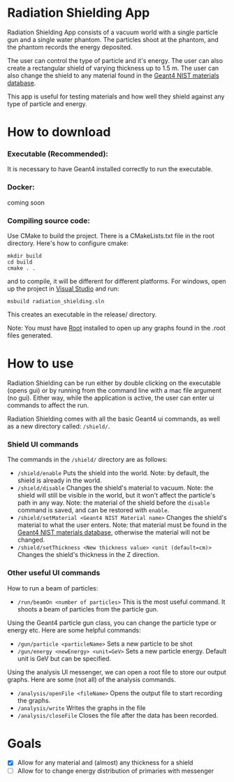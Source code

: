 # Radiation Shielding App

Radiation Shielding App consists of a vacuum world with a single particle gun and a single water phantom. The particles shoot at the phantom, and the phantom records the energy deposited. 

The user can control the type of particle and it's energy. The user can also create a rectangular shield of varying thickness up to 1.5 m. The user can also change the shield to any material found in the [Geant4 NIST materials database](https://geant4-userdoc.web.cern.ch/UsersGuides/ForApplicationDeveloper/html/Appendix/materialNames.html). 

This app is useful for testing materials and how well they shield against any type of particle and energy.

# How to download

### Executable (Recommended): 
It is necessary to have Geant4 installed correctly to run the executable.

### Docker: 
coming soon

### Compiling source code: 
Use CMake to build the project. There is a CMakeLists.txt file in the root directory. Here's how to configure cmake:
```
mkdir build
cd build
cmake . .
```
and to compile, it will be different for different platforms. For windows, open up the project in [Visual Studio](https://visualstudio.microsoft.com/) and run:
```
msbuild radiation_shielding.sln
```
This creates an executable in the release/ directory.

Note: You must have [Root](https://root.cern/) installed to open up any graphs found in the .root files generated.

# How to use

Radiation Shielding can be run either by double clicking on the executable (opens gui) or by running from the command line with a mac file argument (no gui). Either way, while the application is active, the user can enter ui commands to affect the run. 

Radiation Shielding comes with all the basic Geant4 ui commands, as well as a new directory called: `/shield/`. 

### Shield UI commands
The commands in the `/shield/` directory are as follows:
- `/shield/enable` Puts the shield into the world. Note: by default, the shield is already in the world.
- `/shield/disable` Changes the shield's material to vacuum. Note: the shield will still be visible in the world, but it won't affect the particle's path in any way. Note: the material of the shield before the `disable` command is saved, and can be restored with `enable`.
- `/shield/setMaterial <Geant4 NIST Material name>` Changes the shield's material to what the user enters. Note: that material must be found in the [Geant4 NIST materials database](https://geant4-userdoc.web.cern.ch/UsersGuides/ForApplicationDeveloper/html/Appendix/materialNames.html), otherwise the material will not be changed.
- `/shield/setThickness <New thickness value> <unit (default=cm)>` Changes the shield's thickness in the Z direction.

### Other useful UI commands
How to run a beam of particles:
- `/run/beamOn <number of particles>` This is the most useful command. It shoots a beam of particles from the particle gun.

Using the Geant4 particle gun class, you can change the particle type or energy etc. Here are some helpful commands:
- `/gun/particle <particleName>` Sets a new particle to be shot
- `/gun/energy <newEnergy> <unit=GeV>` Sets a new particle energy. Default unit is GeV but can be specified.

Using the analysis UI messenger, we can open a root file to store our output graphs. Here are some (not all) of the analysis commands.
- `/analysis/openFile <fileName>` Opens the output file to start recording the graphs.
- `/analysis/write` Writes the graphs in the file
- `/analysis/closeFile` Closes the file after the data has been recorded.

# Goals
- [x] Allow for any material and (almost) any thickness for a shield
- [ ] Allow for to change energy distribution of primaries with messenger
